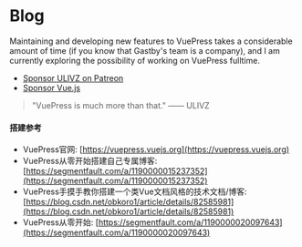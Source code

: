 # Blog

Maintaining and developing new features to VuePress takes a considerable amount of time (if you know that Gastby's team is a company), and I am currently exploring the possibility of working on VuePress fulltime.

- [Sponsor ULIVZ on Patreon](https://www.patreon.com/ulivz)
- [Sponsor Vue.js](https://vuejs.org/support-vuejs)

> "VuePress is much more than that." —— ULIVZ

#### 搭建参考

* VuePress官网: [https://vuepress.vuejs.org](https://vuepress.vuejs.org)
* VuePress从零开始搭建自己专属博客: [https://segmentfault.com/a/1190000015237352](https://segmentfault.com/a/1190000015237352)
* VuePress手摸手教你搭建一个类Vue文档风格的技术文档/博客: [https://blog.csdn.net/obkoro1/article/details/82585981](https://blog.csdn.net/obkoro1/article/details/82585981)
* VuePress从零开始: [https://segmentfault.com/a/1190000020097643](https://segmentfault.com/a/1190000020097643)
